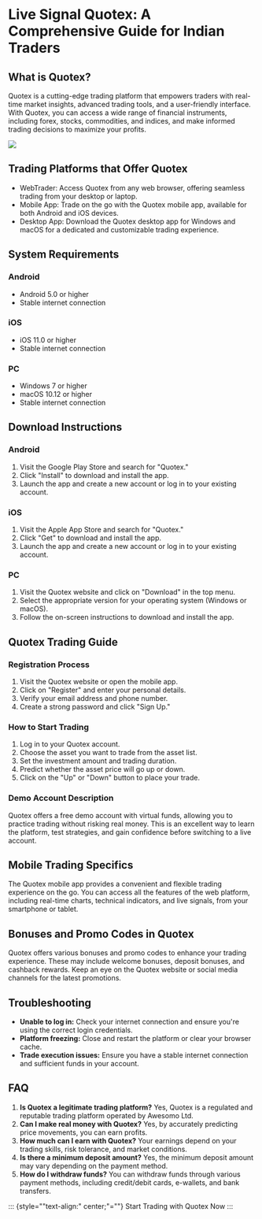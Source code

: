 # Live Signal Quotex: A Comprehensive Guide for Indian Traders

## What is Quotex?

Quotex is a cutting-edge trading platform that empowers traders with
real-time market insights, advanced trading tools, and a user-friendly
interface. With Quotex, you can access a wide range of financial
instruments, including forex, stocks, commodities, and indices, and make
informed trading decisions to maximize your profits.

[![](https://static.quotex.io/files/4_en/300_250.jpg)](https://traff.sbs/brokerqxlid)

## Trading Platforms that Offer Quotex

-   WebTrader: Access Quotex from any web browser, offering seamless
    trading from your desktop or laptop.
-   Mobile App: Trade on the go with the Quotex mobile app, available
    for both Android and iOS devices.
-   Desktop App: Download the Quotex desktop app for Windows and macOS
    for a dedicated and customizable trading experience.

## System Requirements

### Android

-   Android 5.0 or higher
-   Stable internet connection

### iOS

-   iOS 11.0 or higher
-   Stable internet connection

### PC

-   Windows 7 or higher
-   macOS 10.12 or higher
-   Stable internet connection

## Download Instructions

### Android

1.  Visit the Google Play Store and search for "Quotex."
2.  Click "Install" to download and install the app.
3.  Launch the app and create a new account or log in to your existing
    account.

### iOS

1.  Visit the Apple App Store and search for "Quotex."
2.  Click "Get" to download and install the app.
3.  Launch the app and create a new account or log in to your existing
    account.

### PC

1.  Visit the Quotex website and click on "Download" in the top
    menu.
2.  Select the appropriate version for your operating system (Windows or
    macOS).
3.  Follow the on-screen instructions to download and install the app.

## Quotex Trading Guide

### Registration Process

1.  Visit the Quotex website or open the mobile app.
2.  Click on "Register" and enter your personal details.
3.  Verify your email address and phone number.
4.  Create a strong password and click "Sign Up."

### How to Start Trading

1.  Log in to your Quotex account.
2.  Choose the asset you want to trade from the asset list.
3.  Set the investment amount and trading duration.
4.  Predict whether the asset price will go up or down.
5.  Click on the "Up" or "Down" button to place your trade.

### Demo Account Description

Quotex offers a free demo account with virtual funds, allowing you to
practice trading without risking real money. This is an excellent way to
learn the platform, test strategies, and gain confidence before
switching to a live account.

## Mobile Trading Specifics

The Quotex mobile app provides a convenient and flexible trading
experience on the go. You can access all the features of the web
platform, including real-time charts, technical indicators, and live
signals, from your smartphone or tablet.

## Bonuses and Promo Codes in Quotex

Quotex offers various bonuses and promo codes to enhance your trading
experience. These may include welcome bonuses, deposit bonuses, and
cashback rewards. Keep an eye on the Quotex website or social media
channels for the latest promotions.

## Troubleshooting

-   **Unable to log in:** Check your internet connection and ensure
    you\'re using the correct login credentials.
-   **Platform freezing:** Close and restart the platform or clear your
    browser cache.
-   **Trade execution issues:** Ensure you have a stable internet
    connection and sufficient funds in your account.

## FAQ

1.  **Is Quotex a legitimate trading platform?** Yes, Quotex is a
    regulated and reputable trading platform operated by Awesomo Ltd.
2.  **Can I make real money with Quotex?** Yes, by accurately predicting
    price movements, you can earn profits.
3.  **How much can I earn with Quotex?** Your earnings depend on your
    trading skills, risk tolerance, and market conditions.
4.  **Is there a minimum deposit amount?** Yes, the minimum deposit
    amount may vary depending on the payment method.
5.  **How do I withdraw funds?** You can withdraw funds through various
    payment methods, including credit/debit cards, e-wallets, and bank
    transfers.

::: {style=""text-align:" center;"=""}
Start Trading with Quotex Now
:::

